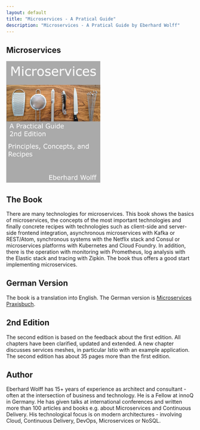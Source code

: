 ```yaml
---
layout: default
title: "Microservices - A Pratical Guide"
description: "Microservices - A Pratical Guide by Eberhard Wolff"
---
```


Microservices
---

<img src="images/book.jpg" width="50%" />

## The Book

There are many technologies for microservices. This book shows the
basics of microservices, the concepts of the most important
technologies and finally concrete recipes with technologies such as
client-side and server-side frontend integration, asynchronous
microservices with Kafka or REST/Atom, synchronous systems with the
Netflix stack and Consul or microservices platforms with Kubernetes
and Cloud Foundry. In addition, there is the operation with monitoring
with Prometheus, log analysis with the Elastic stack and tracing with
Zipkin. The book thus offers a good start implementing microservices.

## German Version

The book is a translation into English. The German version is
[Microservices Praxisbuch](http://microservices-praxisbuch.de).

## 2nd Edition

The second edition is based on the feedback about the first
edition. All chapters have been clarified, updated and extended. A new
chapter discusses services meshes, in particular Istio with an example
application. The second edition has about 35 pages more than the first
edition.

## Author

Eberhard Wolff has 15+ years of experience as architect and
consultant - often at the intersection of business and technology. He
is a Fellow at innoQ in Germany. He has given talks at international
conferences and written more than 100 articles and books e.g. about
Microservices and Continuous Delivery. His technological focus is on
modern architectures - involving Cloud, Continuous Delivery, DevOps,
Microservices or NoSQL.

